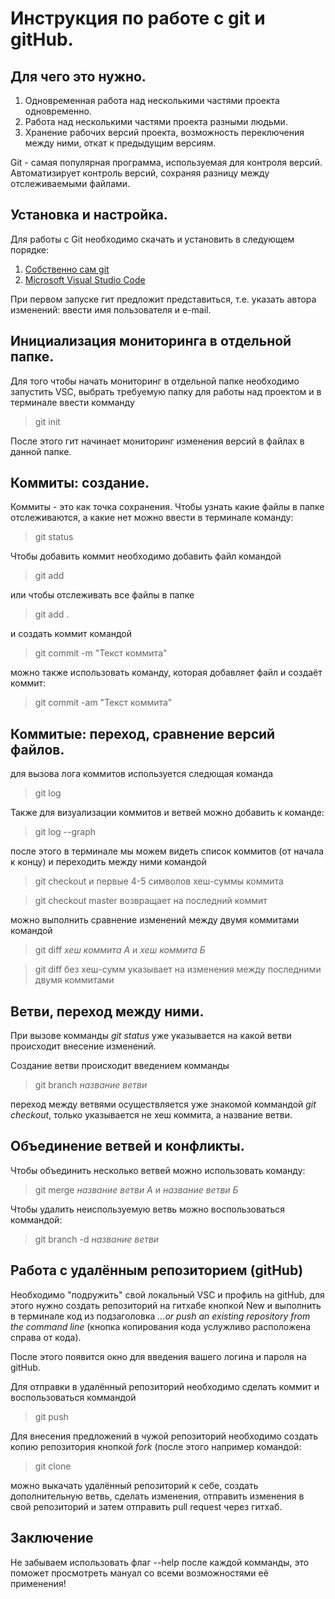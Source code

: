 # Инструкция по работе с git и gitHub.

## Для чего это нужно.

1. Одновременная работа над несколькими частями проекта одновременно.
2. Работа над несколькими частями проекта разными людьми.
3. Хранение рабочих версий проекта, возможность переключения между ними, откат к предыдущим версиям.

Git - самая популярная программа, используемая для контроля версий. Автоматизирует контроль версий, сохраняя разницу между отслеживаемыми файлами.

## Установка и настройка.

Для работы с Git необходимо скачать и установить в следующем порядке:

1. [Cобственно сам git](https://git-scm.com/book/ru/v2/%D0%92%D0%B2%D0%B5%D0%B4%D0%B5%D0%BD%D0%B8%D0%B5-%D0%A3%D1%81%D1%82%D0%B0%D0%BD%D0%BE%D0%B2%D0%BA%D0%B0-Git)
2. [Microsoft Visual Studio Code](https://code.visualstudio.com/)

При первом запуске гит предложит представиться, т.е. указать автора изменений: ввести имя пользователя и e-mail.

## Инициализация мониторинга в отдельной папке.

Для того чтобы начать мониторинг в отдельной папке необходимо запустить VSC, выбрать требуемую папку для работы над проектом и в терминале ввести комманду 
> git init

После этого гит начинает мониторинг изменения версий в файлах в данной папке. 

## Коммиты: создание.

Коммиты - это как точка сохранения. Чтобы узнать какие файлы в папке отслеживаются, а какие нет можно ввести в терминале команду:

>git status

Чтобы добавить коммит необходимо добавить файл командой

> git add

или чтобы отслеживать все файлы в папке

> git add .

и создать коммит командой

> git commit -m "Текст коммита"

можно также использовать команду, которая добавляет файл и создаёт коммит:

> git commit -am "Текст коммита"

## Коммитые: переход, сравнение версий файлов.

для вызова лога коммитов используется следющая команда

> git log

Также для визуализации коммитов и ветвей можно добавить к команде:

> git log --graph

после этого в терминале мы можем видеть список коммитов (от начала к концу) и переходить между ними командой

> git checkout и первые 4-5 символов хеш-суммы коммита

> git checkout master возвращает на последний коммит

можно выполнить сравнение изменений между двумя коммитами командой

> git diff _хеш коммита А_ и _хеш коммита Б_

> git diff без хеш-сумм указывает на изменения между последними двумя коммитами

## Ветви, переход между ними.

При вызове комманды _git status_ уже указывается на какой ветви происходит внесение изменений.

Создание ветви происходит введением комманды

> git branch _название ветви_

переход между ветвями осуществляется уже знакомой коммандой _git checkout_, только указывается не хеш коммита, а название ветви.

## Объединение ветвей и конфликты.

Чтобы объединить несколько ветвей можно использовать команду:

> git merge _название ветви А_ и _название ветви Б_

Чтобы удалить неиспользуемую ветвь можно воспользоваться коммандой:

> git branch -d _название ветви_

## Работа с удалённым репозиторием (gitHub)

Необходимо "подружить" свой локальный VSC и профиль на gitHub, для этого нужно создать репозиторий на гитхабе кнопкой New и выполнить в терминале код из подзаголовка _…or push an existing repository from the command line_ (кнопка копирования кода услужливо расположена справа от кода).

После этого появится окно для введения вашего логина и пароля на gitHub.

Для отправки в удалённый репозиторий необходимо сделать коммит и воспользоваться коммандой 
>git push

Для внесения предложений в чужой репозиторий необходимо создать копию репозитория кнопкой *fork* (после этого например командой:
> git clone

можно выкачать удалённый репозиторий к себе, создать дополнительную ветвь, сделать изменения, отправить изменения в свой репозиторий и затем отправить pull request через гитхаб.

## Заключение

Не забываем использовать флаг --help после каждой комманды, это поможет просмотреть мануал со всеми возможностями её применения!